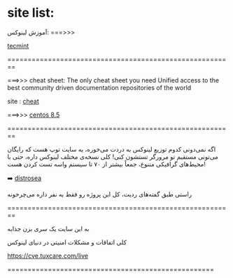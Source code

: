 # site list:

آموزش لینوکس: ===>>>

[ tecmint ](https://www.tecmint.com/)

========================================================

===>>> cheat sheet: The only cheat sheet you need Unified access to the best community driven documentation repositories of the world

site : [ cheat ](cheat.sh)


===>>> [ centos 8.5 ](https://mirrors.cloud.tencent.com/centos/8.5.2111/isos/x86_64/)


========================================================

اگه نمی‌دونی کدوم توزیع لینوکس به دردت می‌خوره، یه سایت توپ هست که رایگان می‌تونی مستقیم تو مرورگر تستشون کنی! کلی نسخه‌ی مختلف لینوکس داره، حتی با محیط‌های گرافیکی متنوع، جمعاً بیشتر از ۷۰ تا سیستم واسه تست کردن هست!

➡️ [ distrosea ](https://distrosea.com/)

راستی طبق گفته‌های ردیت، کل این پروژه رو فقط یه نفر داره می‌چرخونه

========================================================

به این سایت یک سری بزن جذابه

کلی اتفاقات و مشکلات امنیتی در دنیای لینوکس

https://cve.tuxcare.com/live

===================================================
